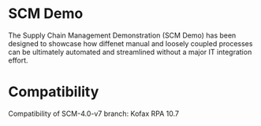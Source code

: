 # SCM Demo
The Supply Chain Management Demonstration (SCM Demo) has been designed to showcase how diffenet manual and loosely coupled processes can be ultimately automated and streamlined without a major IT integration effort.

# Compatibility

Compatibility of SCM-4.0-v7 branch: Kofax RPA 10.7
